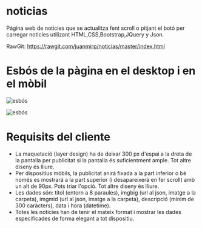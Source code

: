 # noticias

Página web de noticies que se actualitza fent scroll o pitjant el botó per carregar noticies utilizant HTML,CSS,Bootstrap,JQuery y Json.

RawGit:
https://rawgit.com/juanmirp/noticias/master/index.html

# Esbós de la pàgina en el desktop i en el mòbil

![esbós](https://rawgit.com/juanmirp/noticias/master/doc/IMG_20170606_182711.jpg)

![esbós](https://rawgit.com/juanmirp/noticias/master/doc/IMG_20170606_182721.jpg)


# Requisits del cliente
* La maquetació (layer design) ha de deixar 300 px d'espai a la dreta de la pantalla per publicitat si la pantalla és suficientment ample. Tot altre diseny és lliure.
* Per dispositius mòbils, la publicitat anirá fixada a la part inferior o bé només es mostrará a la part superior (i desapareixerà en fer scroll) amb un alt de 90px. Pots triar l'opció. Tot altre diseny és lliure.
* Les dades són: títol (entorn a 8 paraules), imgbig (url al json, imatge a la carpeta), imgmid (url al json, imatge a la carpeta), descripció (mínim de 300 caràcters), data i hora (datetime).
* Totes les notícies han de tenir el mateix format i mostrar les dades especificades de forma elegant a tot dispositiu.
